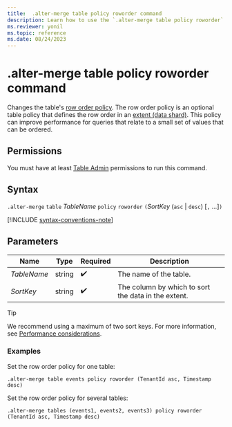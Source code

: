 ```yaml
---
title:  .alter-merge table policy roworder command
description: Learn how to use the `.alter-merge table policy roworder` command to change the table's row order policy.
ms.reviewer: yonil
ms.topic: reference
ms.date: 08/24/2023
---
```

# .alter-merge table policy roworder command

Changes the table's [row order policy](row-order-policy.md). The row order policy is an optional table policy that defines the row order in an [extent (data shard)](extents-overview.md). This policy can improve performance for queries that relate to a small set of values that can be ordered.

## Permissions

You must have at least [Table Admin](access-control/role-based-access-control.md) permissions to run this command.

## Syntax

`.alter-merge` `table` *TableName* `policy` `roworder` `(`*SortKey* (`asc` | `desc`) [`,` ...]`)`

[!INCLUDE [syntax-conventions-note](../../includes/syntax-conventions-note.md)]

## Parameters

|Name|Type|Required|Description|
|--|--|--|--|
|*TableName*|string| :heavy_check_mark:|The name of the table.|
| *SortKey* |string |  :heavy_check_mark: | The column by which to sort the data in the extent.|

> [!TIP]
> We recommend using a maximum of two sort keys. For more information, see [Performance considerations](row-order-policy.md#performance-considerations).

### Examples

Set the row order policy for one table:

```kusto
.alter-merge table events policy roworder (TenantId asc, Timestamp desc)
```

Set the row order policy for several tables:

```kusto
.alter-merge tables (events1, events2, events3) policy roworder (TenantId asc, Timestamp desc)
```
